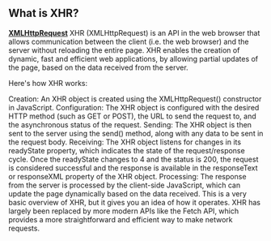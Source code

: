 ## What is XHR?
**[XMLHttpRequest](https://www.quora.com/What-is-XHR-XMLHttpRequest-and-how-does-this-work)**
XHR (XMLHttpRequest) is an API in the web browser that allows communication between the client (i.e. the web browser) and the server without reloading the entire page. XHR enables the creation of dynamic, fast and efficient web applications, by allowing partial updates of the page, based on the data received from the server.

Here's how XHR works:

Creation: An XHR object is created using the XMLHttpRequest() constructor in JavaScript.
Configuration: The XHR object is configured with the desired HTTP method (such as GET or POST), the URL to send the request to, and the asynchronous status of the request.
Sending: The XHR object is then sent to the server using the send() method, along with any data to be sent in the request body.
Receiving: The XHR object listens for changes in its readyState property, which indicates the state of the request/response cycle. Once the readyState changes to 4 and the status is 200, the request is considered successful and the response is available in the responseText or responseXML property of the XHR object.
Processing: The response from the server is processed by the client-side JavaScript, which can update the page dynamically based on the data received.
This is a very basic overview of XHR, but it gives you an idea of how it operates. XHR has largely been replaced by more modern APIs like the Fetch API, which provides a more straightforward and efficient way to make network requests.